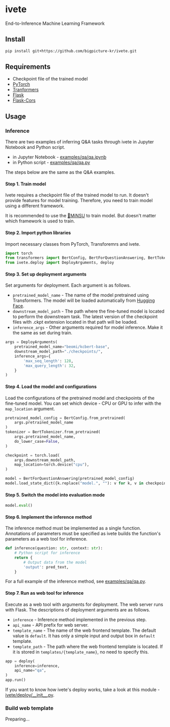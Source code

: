 # ivete
End-to-Inference Machine Learning Framework

## Install

```bash
pip install git+https://github.com/bigpicture-kr/ivete.git
```

## Requirements

- Checkpoint file of the trained model
- [PyTorch](https://pypi.org/project/torch/)
- [Tranformers](https://pypi.org/project/transformers/)
- [Flask](https://pypi.org/project/Flask/)
- [Flask-Cors](https://pypi.org/project/Flask-Cors/)

## Usage

### Inference

There are two examples of inferring Q&A tasks through ivete in Jupyter Notebook and Python script.

- in Jupyter Notebook - [examples/qa/qa.ipynb](https://github.com/bigpicture-kr/ivete/blob/main/examples/qa/qa.ipynb)
- in Python script - [examples/qa/qa.py](https://github.com/bigpicture-kr/ivete/blob/main/examples/qa/qa.py)

The steps below are the same as the Q&A examples.

#### Step 1. Train model

Ivete requires a checkpoint file of the trained model to run. It doesn't provide features for model training. Therefore, you need to train model using a different framework.

It is recommended to use the [🧐MiNSU](https://github.com/bigpicture-kr/MiNSU) to train model. But doesn't matter which framework is used to train.

#### Step 2. Import python libraries

Import necessary classes from PyTorch, Transforemrs and ivete.

```python
import torch
from transformers import BertConfig, BertForQuestionAnswering, BertTokenizer
from ivete.deploy import DeployArguments, deploy
```

#### Step 3. Set up deployment arguments

Set arguments for deployment. Each argument is as follows.

- `pretrained_model_name` - The name of the model pretrained using Transformers. The model will be loaded automatically from [Hugging Face](https://huggingface.co).
- `downstream_model_path` - The path where the fine-tuned model is located to perform the downstream task. The latest version of the checkpoint files with .ckpt extension located in that path will be loaded.
- `inference_args` - Other arguments required for model inference. Make it the same as set during train.

```python
args = DeployArguments(
    pretrained_model_name="beomi/kcbert-base",
    downstream_model_path="./checkpoints/",
    inference_args={
        'max_seq_length': 128,
        'max_query_length': 32,
    }
)
```

#### Step 4. Load the model and configurations

Load the configurations of the pretrained model and checkpoints of the fine-tuned model. You can set which device - CPU or GPU to infer with the `map_location` argument.

```python
pretrained_model_config = BertConfig.from_pretrained(
    args.pretrained_model_name
)
tokenizer = BertTokenizer.from_pretrained(
    args.pretrained_model_name,
    do_lower_case=False,
)

checkpoint = torch.load(
    args.downstream_model_path, 
    map_location=torch.device("cpu"),
)

model = BertForQuestionAnswering(pretrained_model_config)
model.load_state_dict({k.replace("model.", ""): v for k, v in checkpoint['state_dict'].items()})
```

#### Step 5. Switch the model into evaluation mode

```python
model.eval()
```

#### Step 6. Implement the inference method

The inference method must be implemented as a single function. Annotations of parameters must be specified as ivete builds the function's parameters as a web tool for inference.

```python
def inference(question: str, context: str):
    # Python script for inference
    return {
        # Output data from the model
        'output': pred_text,
    }
```

For a full example of the inference method, see [examples/qa/qa.py](https://github.com/bigpicture-kr/ivete/blob/main/examples/qa/qa.py#L33).

#### Step 7. Run as web tool for inference

Execute as a web tool with arguments for deployment. The web server runs with Flask. The descriptions of deployment arguments are as follows.

- `inference` - Inference method implemented in the previous step.
- `api_name` - API prefix for web server.
- `template_name` - The name of the web frontend template. The default value is `default`. It has only a simple input and output box in `default` template.
- `template_path` - The path where the web frontend template is located. If it is stored in `templates/{template_name}`, no need to specify this.

```python
app = deploy(
    inference=inference,
    api_name="qa",
)
app.run()
```

If you want to know how ivete's deploy works, take a look at this module - [ivete/deploy/\_\_init\_\_.py](https://github.com/bigpicture-kr/ivete/blob/main/ivete/deploy/__init__.py).

### Build web template

Preparing...
